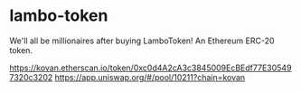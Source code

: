 # lambo-token
We'll all be millionaires after buying LamboToken! An Ethereum ERC-20 token.

https://kovan.etherscan.io/token/0xc0d4A2cA3c3845009EcBEdf77E305497320c3202
https://app.uniswap.org/#/pool/10211?chain=kovan
